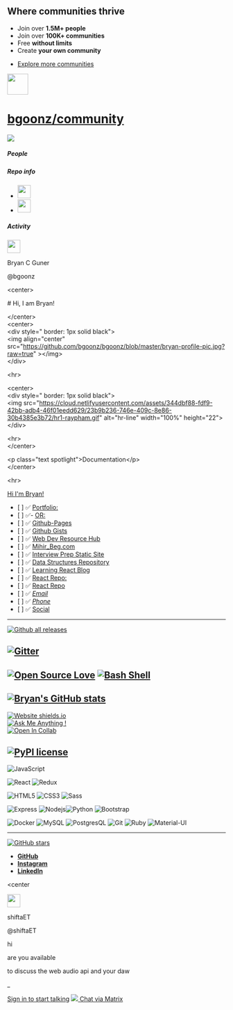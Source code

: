 ## Where communities thrive

- Join over **1.5M+ people**
- Join over **100K+ communities**
- Free **without limits**
- Create **your own community**

<!-- -->

- [Explore more communities](https://gitter.im/explore)

<img src="https://avatars-02.gitter.im/group/iv/4/601c7ade6da0373984612018?s=48" class="js-chat-header-avatar-image" srcset="https://avatars-02.gitter.im/group/iv/4/601c7ade6da0373984612018?s=96 2x" width="48" height="48" />

# <a href="https://github.com/bgoonz" class="chat-header__title">bgoonz/community</a>

<a href="https://matrix.to/#/#bgoonz_community:gitter.im?utm_source=gitter" class="chat-header__org-page org-page-link" title="See this room on Matrix"><img src="http://cdn01.gitter.im/_s/07c505b13/images/svg/matrix-favicon-logo-white.svg" class="chat-header__action-icon chat-header__action-matrix-icon" /></a> <a href="https://gitter.im/orgs/bgoonz/rooms" class="chat-header__org-page org-page-link js-chat-header-org-page-action" title="More bgoonz rooms"><em></em></a>

##### People

##### Repo info

<span class="frame-people"> <span id="roster-region"> </span></span>

- <img src="https://avatars0.githubusercontent.com/bgoonz?v=4&amp;s=30" class="avatar__image" srcset="https://avatars0.githubusercontent.com/bgoonz?v=4&amp;s=60 2x" width="30" height="30" />

- <img src="https://avatars0.githubusercontent.com/shiftaET?v=4&amp;s=30" class="avatar__image" srcset="https://avatars0.githubusercontent.com/shiftaET?v=4&amp;s=60 2x" width="30" height="30" />

##### Activity

<img src="https://avatars0.githubusercontent.com/u/66654881?v=4&amp;s=30" class="avatar__image" srcset="https://avatars0.githubusercontent.com/u/66654881?v=4&amp;s=60 2x" width="30" height="30" />

Bryan C Guner

@bgoonz

<a href="https://gitter.im/bgoonz/community?at=601c7bbb24cd6b60d81c1111" class="chat-item__time js-chat-time"></a>

&lt;center&gt;

\# Hi, I am Bryan!

&lt;/center&gt;  
&lt;center&gt;  
&lt;div style=" border: 1px solid black"&gt;  
&lt;img align="center" src="https://github.com/bgoonz/bgoonz/blob/master/bryan-profile-pic.jpg?raw=true" &gt;&lt;/img&gt;  
&lt;/div&gt;

&lt;hr&gt;

&lt;center&gt;  
&lt;div style=" border: 1px solid black"&gt;  
&lt;img src="https://cloud.netlifyusercontent.com/assets/344dbf88-fdf9-42bb-adb4-46f01eedd629/23b9b236-746e-409c-8e86-30b4385e3b72/hr1-raypham.gif" alt="hr-line" width="100%" height="22"&gt;  
&lt;/div&gt;

&lt;hr&gt;  
&lt;/center&gt;

&lt;p class="text spotlight"&gt;Documentation&lt;/p&gt;  
&lt;/center&gt;

&lt;hr&gt;

<a href="http://#hi-im-bryan" class="link link-tooltip">Hi I'm Bryan!</a>

- \[ \] ✅ <a href="http://#portfolio" class="link link-tooltip">Portfolio:</a>
- \[ \] ✅- <a href="http://#or" class="link link-tooltip">OR:</a>
- \[ \] ✅ <a href="http://#github-pages" class="link link-tooltip">Github-Pages</a>
- \[ \] ✅ <a href="http://#github-gists" class="link link-tooltip">Github Gists</a>
- \[ \] ✅ <a href="http://#web-dev-resource-hub" class="link link-tooltip">Web Dev Resource Hub</a>
- \[ \] ✅ <a href="http://#mihir_begcom" class="link link-tooltip">Mihir_Beg.com</a>
- \[ \] ✅ <a href="http://#interview-prep-static-site" class="link link-tooltip">Interview Prep Static Site</a>
- \[ \] ✅ <a href="http://#data-structures-repository" class="link link-tooltip">Data Structures Repository</a>
- \[ \] ✅ <a href="http://#learning-react-blog" class="link link-tooltip">Learning React Blog</a>
- \[ \] ✅ <a href="http://#react-repo" class="link link-tooltip">React Repo:</a>
- \[ \] ✅ <a href="http://#react-repo-1" class="link link-tooltip">React Repo</a>
- \[ \] ✅ <a href="http://#email" class="link link-tooltip"><em>Email</em></a>
- \[ \] ✅ <a href="http://#phone" class="link link-tooltip"><em>Phone</em></a>
- \[ \] ✅ <a href="http://#social" class="link link-tooltip">Social</a>

---

<a href="https://github.com/Naereen/StrapDown.js/releases/" class="link"><img src="https://user-content.gitter-static.net/11add82738f65da97c8c28b091ee9f9cd1b5eb21/68747470733a2f2f696d672e736869656c64732e696f2f6769746875622f646f776e6c6f6164732f4e61657265656e2f5374726170446f776e2e6a732f746f74616c2e737667" alt="Github all releases" /></a>

## <a href="https://gitter.im/bgoonz/community?utm_source=badge&amp;utm_medium=badge&amp;utm_campaign=pr-badge" class="link"><img src="https://user-content.gitter-static.net/022672ef3f7cdf3eaafc7da3f6f109e07ce0733a/68747470733a2f2f6261646765732e6769747465722e696d2f62676f6f6e7a2f636f6d6d756e6974792e737667" alt="Gitter" /></a>

## <a href="https://github.com/ellerbrock/open-source-badges/" class="link"><img src="https://user-content.gitter-static.net/83461cc8fcc8227864bd718513c097e01ce4507f/68747470733a2f2f6261646765732e66726170736f66742e636f6d2f6f732f76312f6f70656e2d736f757263652e706e673f763d313033" alt="Open Source Love" /></a> <a href="https://github.com/ellerbrock/open-source-badges/" class="link"><img src="https://user-content.gitter-static.net/bb9df5faa0d102c724b0406044650654196fc901/68747470733a2f2f6261646765732e66726170736f66742e636f6d2f626173682f76312f626173682e706e673f763d313033" alt="Bash Shell" /></a>

## <a href="https://github.com/bgoonz/github-readme-stats&amp;count_private=true" class="link"><img src="https://user-content.gitter-static.net/011b44d9a2cb0a7941aa88dedd043263ce443ce1/68747470733a2f2f6769746875622d726561646d652d73746174732e76657263656c2e6170702f6170693f757365726e616d653d62676f6f6e7a" alt="Bryan&#39;s GitHub stats" /></a>

<a href="http://shields.io/" class="link"><img src="https://user-content.gitter-static.net/07f9ee3f3152697cd084af5485160485f04d5c35/68747470733a2f2f696d672e736869656c64732e696f2f776562736974652d75702d646f776e2d677265656e2d7265642f687474702f736869656c64732e696f2e737667" alt="Website shields.io" /></a>  
<a href="https://github.com/Naereen/ama" class="link"><img src="https://user-content.gitter-static.net/e0dde0d5de4c3e0dbe06e6b2f4bc1e6a317e7446/68747470733a2f2f696d672e736869656c64732e696f2f62616467652f41736b2532306d652d616e797468696e672d3161626339632e737667" alt="Ask Me Anything !" /></a>  
<a href="https://colab.research.google.com/github/Naereen/badges" class="link"><img src="https://user-content.gitter-static.net/32fb0218e1a50bbc283d88d2a6e5d3b2fdec80c8/68747470733a2f2f636f6c61622e72657365617263682e676f6f676c652e636f6d2f6173736574732f636f6c61622d62616467652e737667" alt="Open In Collab" /></a>

## <a href="https://pypi.python.org/pypi/ansicolortags/" class="link"><img src="https://user-content.gitter-static.net/b46935a95b5a808f9abd603d5cbb0e73026a6d5b/68747470733a2f2f696d672e736869656c64732e696f2f707970692f6c2f616e7369636f6c6f72746167732e737667" alt="PyPI license" /></a>

![JavaScript](https://user-content.gitter-static.net/2b284e77d54c6f460522c95c585f97c53ea37b4a/68747470733a2f2f696d672e736869656c64732e696f2f62616467652f2d4a6176615363726970742d626c61636b3f7374796c653d666c617426616d703b6c6f676f3d6a617661736372697074)

![React](https://user-content.gitter-static.net/3c470d1f2408a7cb18b1981ac1c6ed2423ef6599/68747470733a2f2f696d672e736869656c64732e696f2f62616467652f2d52656163742d626c61636b3f7374796c653d666c617426616d703b6c6f676f3d7265616374) ![Redux](https://user-content.gitter-static.net/11a14c2afc5bf7a0393ec2a6917dd6640a847742/68747470733a2f2f696d672e736869656c64732e696f2f62616467652f2d52656475782d6c69676874626c75653f7374796c653d666c617426616d703b6c6f676f3d7265647578)

![HTML5](https://user-content.gitter-static.net/bd89f2a4e52877477f940a08f71bea6b79b8b721/68747470733a2f2f696d672e736869656c64732e696f2f62616467652f2d48544d4c352d4533344632363f7374796c653d666c617426616d703b6c6f676f3d68746d6c3526616d703b6c6f676f436f6c6f723d7768697465) ![CSS3](https://user-content.gitter-static.net/d89b659b6a7c434d0fcf9c4a91c87a9c40a9c415/68747470733a2f2f696d672e736869656c64732e696f2f62616467652f2d435353332d3135373242363f7374796c653d666c617426616d703b6c6f676f3d63737333) ![Sass](https://user-content.gitter-static.net/a8d5b2760a54544c3e60c2aad289424c43c3fe58/68747470733a2f2f696d672e736869656c64732e696f2f62616467652f2d536173732d626c61636b3f7374796c653d666c617426616d703b6c6f676f3d73617373)

![Express](https://user-content.gitter-static.net/b9a7d431e4c03ec254fe9da5fcc8f1556f64c7c2/68747470733a2f2f696d672e736869656c64732e696f2f62616467652f2d457870726573732d626c75653f7374796c653d666c617426616d703b6c6f676f3d65787072657373) ![Nodejs](https://user-content.gitter-static.net/a084033ccfdffb38067530960e352b72f09b8c95/68747470733a2f2f696d672e736869656c64732e696f2f62616467652f2d4e6f64656a732d677265656e3f7374796c653d666c617426616d703b6c6f676f3d4e6f64652e6a73)![Python](https://user-content.gitter-static.net/e9da84c3fa3efb92cf09f0c75b424d1f550154da/68747470733a2f2f696d672e736869656c64732e696f2f62616467652f2d507974686f6e2d6c6967687479656c6c6f773f7374796c653d666c617426616d703b6c6f676f3d707974686f6e26616d703b6c6f676f436f6c6f723d626c7565) ![Bootstrap](https://user-content.gitter-static.net/95b9c59e30447995f8e6ea4ad8ae5bfc236dd261/68747470733a2f2f696d672e736869656c64732e696f2f62616467652f2d426f6f7473747261702d3739353242333f7374796c653d666c617426616d703b6c6f676f3d626f6f74737472617026616d703b6c6f676f436f6c6f723d7768697465)

![Docker](https://user-content.gitter-static.net/381292b68dc835c5b7f5eeae65d641f5ebbebc68/68747470733a2f2f696d672e736869656c64732e696f2f62616467652f2d446f636b65722d626c61636b3f7374796c653d666c617426616d703b6c6f676f3d646f636b6572) ![MySQL](https://user-content.gitter-static.net/1cb72b0d9f1f84bcd3bc2f2babdb7a2e48a24590/68747470733a2f2f696d672e736869656c64732e696f2f62616467652f2d4d7953514c2d626c61636b3f7374796c653d666c617426616d703b6c6f676f3d6d7973716c) ![PostgresQL](https://user-content.gitter-static.net/84e3c0db7aa129ccaa9f05f826f7f07f2ae9321a/68747470733a2f2f696d672e736869656c64732e696f2f62616467652f2d506f737467726553514c2d626c75653f7374796c653d666c617426616d703b6c6f676f3d706f737467726573716c) ![Git](https://user-content.gitter-static.net/a2b0c4a5648d0a5f5a194ae067bf7f7c7a61cfd2/68747470733a2f2f696d672e736869656c64732e696f2f62616467652f2d4769742d626c61636b3f7374796c653d666c617426616d703b6c6f676f3d676974) ![Ruby](https://user-content.gitter-static.net/b313e227627d0980c3e933fcc8e3d4c6abd6b5e8/68747470733a2f2f696d672e736869656c64732e696f2f62616467652f2d527562792d6461726b7265643f7374796c653d666c617426616d703b6c6f676f3d72756279) ![Material-UI](https://user-content.gitter-static.net/96c5d903e537e4d84c96a6b57a2dc3741fda0051/68747470733a2f2f696d672e736869656c64732e696f2f62616467652f2d4d6174657269616c55492d3030383143423f7374796c653d666c617426616d703b6c6f676f3d4d6174657269616c2d554926616d703b6c6f676f436f6c6f723d7768697465)

---

<a href="https://github.com/Naereen/StrapDown.js/stargazers/" class="link"><img src="https://user-content.gitter-static.net/501e660e862d3112d68c84314e6a980fd07d7cff/68747470733a2f2f696d672e736869656c64732e696f2f6769746875622f73746172732f4e61657265656e2f5374726170446f776e2e6a732e7376673f7374796c653d736f6369616c26616d703b6c6162656c3d5374617226616d703b6d61784167653d32353932303030" alt="GitHub stars" /></a>

- <a href="https://github.com/bgoonz" class="link"><strong>GitHub</strong></a>
- <a href="https://www.instagram.com/bgoonz/" class="link"><strong>Instagram</strong></a>
- <a href="https://www.linkedin.com/in/bryan-guner-046199128/" class="link"><strong>LinkedIn</strong></a>

&lt;center

<img src="https://avatars0.githubusercontent.com/u/22999156?v=4&amp;s=30" class="avatar__image" srcset="https://avatars0.githubusercontent.com/u/22999156?v=4&amp;s=60 2x" width="30" height="30" />

shiftaET

@shiftaET

<a href="https://gitter.im/bgoonz/community?at=60d3c3eb9cf3171730ef08c0" class="chat-item__time js-chat-time"></a>

hi

are you available

to discuss the web audio api and your daw

<span id="initial"></span>\_

<a href="https://gitter.im/login?action=login" class="chat-input__btn">Sign in to start talking</a> <a href="https://matrix.to/#/#bgoonz_community:gitter.im?utm_source=gitter" class="chat-input__btn chat-input__btn--matrix"><img src="http://cdn01.gitter.im/_s/07c505b13/images/svg/matrix-favicon-logo-white.svg" /> Chat via Matrix</a>

<span class="octicon octicon-arrow-down"></span>
